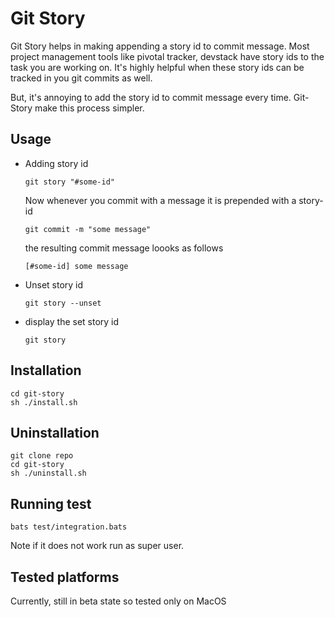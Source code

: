 # Git Story
Git Story helps in making appending a story id to commit message.
Most project management tools like pivotal tracker, devstack have story ids to the task you are working on.
It's highly helpful when these story ids can be tracked in you git commits as well.

But, it's annoying to add the story id to commit message every time.
Git-Story make this process simpler.

## Usage
- Adding story id
  ```
  git story "#some-id"
  ```
  Now whenever you commit with a message it is prepended with a story-id
  ```
  git commit -m "some message"
  ```
  
  the resulting commit message loooks as follows
  ```
  [#some-id] some message
  ```

- Unset story id 
  ```
  git story --unset
  ```

- display the set story id
  ```
  git story
  ```

## Installation

```git clone repo
cd git-story
sh ./install.sh
```

## Uninstallation

```
git clone repo
cd git-story
sh ./uninstall.sh 
```
## Running test

```
bats test/integration.bats
```
Note if it does not work run as super user.
## Tested platforms

Currently, still in beta state so tested only on MacOS
